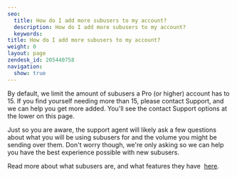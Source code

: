 ```yaml
---
seo:
  title: How do I add more subusers to my account?
  description: How do I add more subusers to my account?
  keywords:
title: How do I add more subusers to my account?
weight: 0
layout: page
zendesk_id: 205440758
navigation:
  show: true
---
```


By default, we limit the amount of subusers a Pro&nbsp;(or higher) account has to 15. If you find yourself needing more than 15, please contact Support, and we can help you get more added. You'll see the contact Support options at the lower on this page.

Just so you are aware, the support agent will likely ask a few questions about what you will be using&nbsp;subusers&nbsp;for and the volume you might be sending over them. Don't worry though, we're only asking so we can help you have the best experience possible with new subusers.&nbsp;

Read more about what subusers are, and what features they have&nbsp; [here]({root_url}/Classroom/Basics/Account/what_are_subusers.html).
